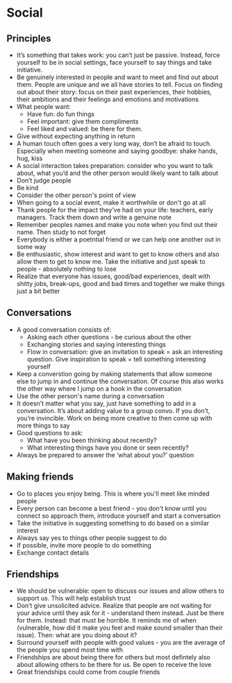 # Social

## Principles
- It’s something that takes work: you can’t just be passive. Instead, force yourself to be in social settings, face yourself to say things and take initiative. 
- Be genuinely interested in people and want to meet and find out about them. People are unique and we all have stories to tell. Focus on finding out about their story: focus on their past experiences, their hobbies, their ambitions and their feelings and emotions and motivations
- What people want: 
    - Have fun: do fun things
    - Feel important: give them compliments 
    - Feel liked and valued: be there for them.   
- Give without expecting anything in return 
- A human touch often goes a very long way, don’t be afraid to touch. Especially when meeting someone and saying goodbye: shake hands, hug, kiss 
- A social interaction takes preparation:  consider who you want to talk about, what you’d and the other person would likely want to talk about  
- Don’t judge people 
- Be kind
- Consider the other person's point of view 
- When going to a social event, make it worthwhile or don't go at all 
- Thank people for the impact they’ve had on your life: teachers, early managers. Track them down and write a genuine note
- Remember peoples names and make you note when you find out their name. Then study to not forget
- Everybody is either a poetntial friend or we can help one another out in some way 
- Be enthusiastic, show interest and want to get to know others and also allow them to get to know me. Take the initiative and just speak to people - absolutely nothing to lose
- Realize that everyone has issues, good/bad experiences, dealt with shitty jobs, break-ups, good and bad times and together we make things just a bit better


## Conversations
- A good conversation consists of: 
    - Asking each other questions - be curious about the other
    - Exchanging stories and saying interesting things 
    - Flow in conversation: give an invitation to speak = ask an interesting question. Give inspiration to speak = tell something interesting yourself
- Keep a converstion going by making statements that allow someone else to jump in and continue the conversation. Of course this also works the other way where I jump on a hook in the conversation
- Use the other person's name during a conversation 
- It doesn’t matter what you say, just have something to add in a conversation. It’s about adding value to a group convo. If you don’t, you’re invincible. Work on being more creative to then come up with more things to say 
- Good questions to ask: 
    - What have you been thinking about recently? 
    - What interesting things have you done or seen recently? 
- Always be prepared to answer the ‘what about you?’ question

## Making friends
- Go to places you enjoy being. This is where you'll meet like minded people
- Every person can become a best friend - you don't know until you connect so approach them, introduce yourself and start a conversation
- Take the initiative in suggesting something to do based on a similar interest
- Always say yes to things other people suggest to do 
- If possible, invite more people to do something
- Exchange contact details

## Friendships 
- We should be vulnerable: open to discuss our issues and allow others to support us. This will help establish trust
- Don’t give unsolicited advice. Realize that people are not waiting for your advice until they ask for it - understand them instead. Just be there for them. Instead: that must be horrible. It reminds me of when (vulnerable, how did it make you feel and make sound smaller than their issue). Then: what are you doing about it?
- Surround yourself with people with good values - you are the average of the people you spend most time with 
- Friendships are about being there for others but most defintely also about allowing others to be there for us. Be open to receive the love
- Great friendships could come from couple friends



